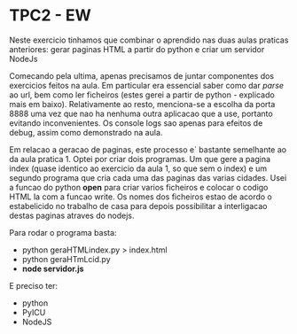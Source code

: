 <h1>TPC2 - EW</h2>


<p>Neste exercicio tinhamos que combinar o aprendido nas duas aulas praticas anteriores: gerar paginas HTML a partir do python e criar um servidor NodeJs</p>

<p>Comecando pela ultima, apenas precisamos de juntar componentes dos exercicios feitos na aula. Em particular era essencial saber como dar <i>parse</i> ao url, bem como ler ficheiros (estes gerei a partir de python - explicado mais em baixo). Relativamente ao resto, menciona-se a escolha da porta 8888 uma vez que nao ha nenhuma outra aplicacao que a use, portanto evitando inconvenientes. Os console logs sao apenas para efeitos de debug, assim como demonstrado na aula.</p>

<p>Em relacao a geracao de paginas, este processo e` bastante semelhante ao da aula pratica 1. Optei por criar dois programas. Um que gere a pagina index (quase identico ao exercicio da aula 1, so que sem o index) e um segundo programa que cria cada uma das paginas das varias cidades. Usei a funcao do python <b>open</b> para criar varios ficheiros e colocar o codigo HTML la com a funcao write. Os nomes dos ficheiros estao de acordo o estabelicido no trabalho de casa para depois possibilitar a interligacao destas paginas atraves do nodejs.</p>

Para rodar o programa basta:

<ul>
<li>python geraHTMLindex.py > index.html </li>
<li>python geraHTmLcid.py </li>
<li><b>node servidor.js</b></li>
</ul>

<p>E preciso ter:</p> 
<ul>
<li>python</li>
<li href="https://stackoverflow.com/questions/1097908/how-do-i-sort-unicode-strings-alphabetically-in-python">PyICU</li>
<li>NodeJS</li>
</ul>

